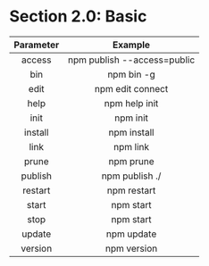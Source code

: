 # Section 2.0: Basic

| **Parameter** | **Example** |
|:-------------:|:-----------:|
| access | npm publish --access=public |
| bin | npm bin -g |
| edit | npm edit connect |
| help | npm help init |
| init | npm init |
| install | npm install |
| link | npm link |
| prune | npm prune |
| publish | npm publish ./ |
| restart | npm restart |
| start | npm start |
| stop | npm start |
| update | npm update |
| version | npm version |
